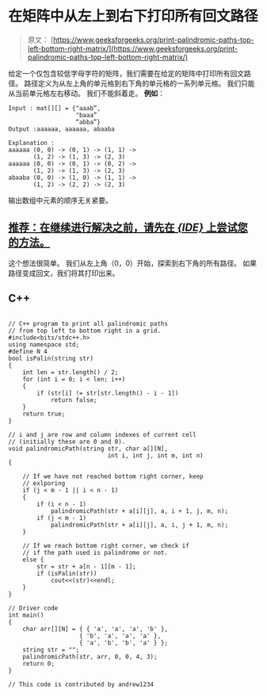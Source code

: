 # 在矩阵中从左上到右下打印所有回文路径

> 原文： [https://www.geeksforgeeks.org/print-palindromic-paths-top-left-bottom-right-matrix/](https://www.geeksforgeeks.org/print-palindromic-paths-top-left-bottom-right-matrix/)

给定一个仅包含较低字母字符的矩阵，我们需要在给定的矩阵中打印所有回文路径。 路径定义为从左上角的单元格到右下角的单元格的一系列单元格。 我们只能从当前单元格左右移动。 我们不能斜着走。
**例如**：

```
Input : mat[][] = {"aaab”, 
                   "baaa”
                   “abba”}
Output :aaaaaa, aaaaaa, abaaba

Explanation :
aaaaaa (0, 0) -> (0, 1) -> (1, 1) -> 
       (1, 2) -> (1, 3) -> (2, 3)    
aaaaaa (0, 0) -> (0, 1) -> (0, 2) -> 
       (1, 2) -> (1, 3) -> (2, 3)    
abaaba (0, 0) -> (1, 0) -> (1, 1) -> 
       (1, 2) -> (2, 2) -> (2, 3)

```

输出数组中元素的顺序无关紧要。

## [推荐：在继续进行解决之前，请先在 ***{IDE}*** 上尝试您的方法。](https://ide.geeksforgeeks.org/)

这个想法很简单。 我们从左上角（0，0）开始，探索到右下角的所有路径。 如果路径变成回文，我们将其打印出来。

## C++ 

```

// C++ program to print all palindromic paths 
// from top left to bottom right in a grid. 
#include<bits/stdc++.h> 
using namespace std; 
#define N 4 
bool isPalin(string str) 
{ 
    int len = str.length() / 2; 
    for (int i = 0; i < len; i++)  
    { 
        if (str[i] != str[str.length() - i - 1]) 
            return false; 
    } 
    return true; 
} 

// i and j are row and column indexes of current cell  
// (initially these are 0 and 0). 
void palindromicPath(string str, char a[][N], 
                            int i, int j, int m, int n) 
{ 

    // If we have not reached bottom right corner, keep 
    // exlporing 
    if (j < m - 1 || i < n - 1)  
    { 
        if (i < n - 1) 
            palindromicPath(str + a[i][j], a, i + 1, j, m, n); 
        if (j < m - 1) 
            palindromicPath(str + a[i][j], a, i, j + 1, m, n); 
    }  

    // If we reach bottom right corner, we check if 
    // if the path used is palindrome or not. 
    else { 
        str = str + a[n - 1][m - 1]; 
        if (isPalin(str)) 
            cout<<(str)<<endl; 
    } 
} 

// Driver code  
int main() 
{ 
    char arr[][N] = { { 'a', 'a', 'a', 'b' }, 
                    { 'b', 'a', 'a', 'a' }, 
                    { 'a', 'b', 'b', 'a' } }; 
    string str = ""; 
    palindromicPath(str, arr, 0, 0, 4, 3); 
    return 0; 
} 

// This code is contributed by andrew1234 

```
